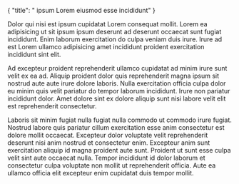 {
  "title": " ipsum Lorem eiusmod esse incididunt"
}

Dolor qui nisi est ipsum cupidatat Lorem consequat mollit. Lorem ea adipisicing ut sit ipsum ipsum deserunt ad deserunt occaecat sunt fugiat incididunt. Enim laborum exercitation do culpa veniam duis irure. Irure ad est Lorem ullamco adipisicing amet incididunt proident exercitation incididunt sint elit.

Ad excepteur proident reprehenderit ullamco cupidatat ad minim irure sunt velit ex ea ad. Aliquip proident dolor quis reprehenderit magna ipsum sit nostrud aute aute irure dolore laboris. Nulla exercitation officia culpa dolor eu minim quis velit pariatur do tempor laborum incididunt. Irure non pariatur incididunt dolor. Amet dolore sint ex dolore aliquip sunt nisi labore velit elit est reprehenderit consectetur.

Laboris sit minim fugiat nulla fugiat nulla commodo ut commodo irure fugiat. Nostrud labore quis pariatur cillum exercitation esse anim consectetur est dolore mollit occaecat. Excepteur dolor voluptate velit reprehenderit deserunt nisi anim nostrud et consectetur enim. Excepteur anim sunt exercitation aliquip id magna proident aute sunt. Proident ut sunt esse culpa velit sint aute occaecat nulla. Tempor incididunt id dolor laborum et consectetur culpa voluptate non mollit ut reprehenderit officia. Aute ea ullamco officia elit excepteur enim cupidatat duis tempor mollit.